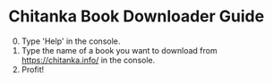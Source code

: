 # Chitanka Book Downloader Guide
0. Type 'Help' in the console.
1. Type the name of a book you want to download from https://chitanka.info/ in the console.
2. Profit!
